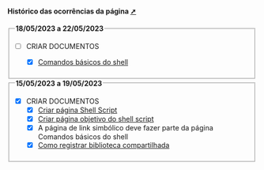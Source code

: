 <!-- markdownlint-disable-next-line -->
#### Histórico das ocorrências da página <a href="historico.html"  target="_blank"  title="Pressione aqui para expandir este documento em nova aba.">➚</a>

<!-- TODO: em: 22/05/2023 -->
<!-- markdownlint-disable-next-line -->
<fieldset> <legend> <b>18/05/2023 a 22/05/2023</b></legend>

- [ ] CRIAR DOCUMENTOS
  
  - [x] [Comandos básicos do shell](./comandos_basico.html#id_introducao)
  
</fieldset>

<!-- TODO: em: 19/05/2023 -->
<!-- markdownlint-disable-next-line -->
<fieldset> <legend> <b>15/05/2023 a 19/05/2023</b></legend>

- [x] CRIAR DOCUMENTOS
  - [x] [Criar página Shell Script](./index.html)  
  - [x] [Criar página objetivo do shell script](./objetivo.html)  
  - [x] A página de link simbólico deve fazer parte da página Comandos básicos do shell
  - [x] [Como registrar biblioteca compartilhada](./register_lib_so.html)  

</fieldset>
